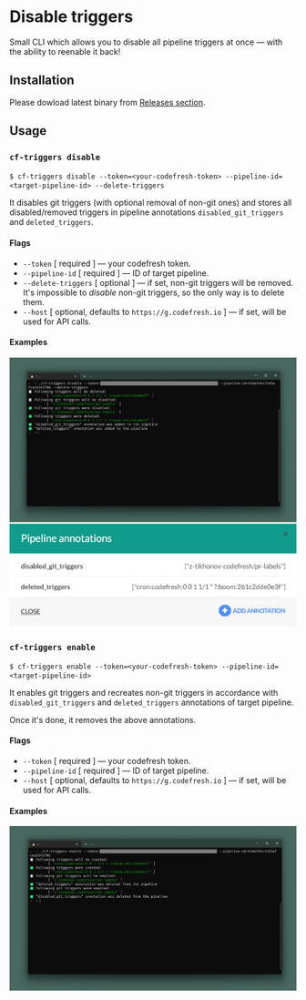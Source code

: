 # Disable triggers

Small CLI which allows you to disable all pipeline triggers at once — with the ability to reenable it back!

## Installation

Please dowload latest binary from [Releases section](https://github.com/codefresh-support/disable-triggers/releases).

## Usage

### `cf-triggers disable`

```Shell
$ cf-triggers disable --token=<your-codefresh-token> --pipeline-id=<target-pipeline-id> --delete-triggers
```

It disables git triggers (with optional removal of non-git ones) and stores all disabled/removed triggers in pipeline annotations `disabled_git_triggers` and `deleted_triggers`.

#### Flags

* `--token` [ required ] — your codefresh token.
* `--pipeline-id` [ required ] — ID of target pipeline.
* `--delete-triggers` [ optional ] — if set, non-git triggers will be removed. It's impossible to _disable_ non-git triggers, so the only way is to delete them.
* `--host` [ optional, defaults to `https://g.codefresh.io` ] — if set, will be used for API calls.

#### Examples

![Disable triggers example](./assets/disable-example.png)
![Annotations example](./assets/annotations-example.png)

### `cf-triggers enable`

```Shell
$ cf-triggers enable --token=<your-codefresh-token> --pipeline-id=<target-pipeline-id>
```

It enables git triggers and recreates non-git triggers in accordance with `disabled_git_triggers` and `deleted_triggers` annotations of target pipeline.

Once it's done, it removes the above annotations.

#### Flags

* `--token` [ required ] — your codefresh token.
* `--pipeline-id` [ required ] — ID of target pipeline.
* `--host` [ optional, defaults to `https://g.codefresh.io` ] — if set, will be used for API calls.

#### Examples

![Enable triggers example](./assets/enable-example.png)
